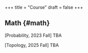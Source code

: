 +++
title = "Course"
draft = false
+++

## Math {#math}

[Probability, 2023 Fall] TBA

[Topology, 2025 Fall] TBA






